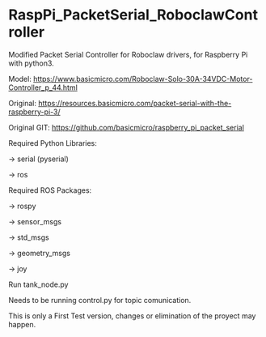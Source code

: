 # RaspPi_PacketSerial_RoboclawController
Modified Packet Serial Controller for Roboclaw drivers, for Raspberry Pi with python3.


Model: 
https://www.basicmicro.com/Roboclaw-Solo-30A-34VDC-Motor-Controller_p_44.html

Original: 
https://resources.basicmicro.com/packet-serial-with-the-raspberry-pi-3/

Original GIT:
https://github.com/basicmicro/raspberry_pi_packet_serial


Required Python Libraries:

-> serial (pyserial)

-> ros

Required ROS Packages:

-> rospy

-> sensor_msgs

-> std_msgs

-> geometry_msgs

-> joy

Run tank_node.py

Needs to be running control.py for topic comunication.

This is only a First Test version, changes or elimination of the proyect may happen.
